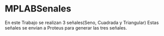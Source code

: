 # MPLABSenales
En este Trabajo se realizan 3 señales(Seno, Cuadrada y Triangular)
Estas señales se envian a Proteus para generar las tres señales.
